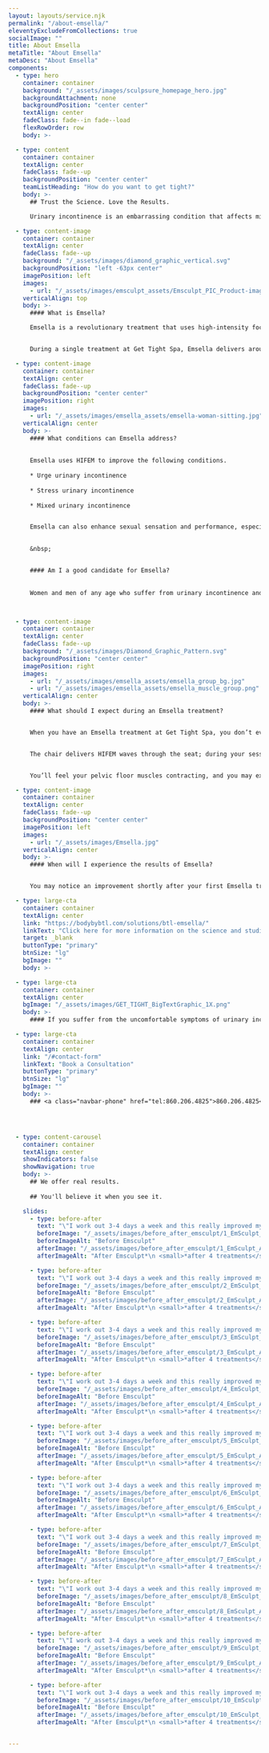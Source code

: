 ```yaml
---
layout: layouts/service.njk
permalink: "/about-emsella/"
eleventyExcludeFromCollections: true
socialImage: ""
title: About Emsella
metaTitle: "About Emsella"
metaDesc: "About Emsella"
components:
  - type: hero
    container: container
    background: "/_assets/images/sculpsure_homepage_hero.jpg"
    backgroundAttachment: none
    backgroundPosition: "center center"
    textAlign: center
    fadeClass: fade--in fade--load
    flexRowOrder: row
    body: >-

  - type: content
    container: container
    textAlign: center
    fadeClass: fade--up
    backgroundPosition: "center center"
    teamListHeading: "How do you want to get tight?"
    body: >-
      ## Trust the Science. Love the Results.

      Urinary incontinence is an embarrassing condition that affects millions of adult men and women. Emsella® is a revolutionary new system that harnesses the power of electromagnetic energy to strengthen the pelvic floor muscles. Emsella can help with all types of urinary incontinence — stress, urge, and mixed — and may also improve sexual function.

  - type: content-image
    container: container
    textAlign: center
    fadeClass: fade--up
    background: "/_assets/images/diamond_graphic_vertical.svg"
    backgroundPosition: "left -63px center"
    imagePosition: left
    images: 
      - url: "/_assets/images/emsculpt_assets/Emsculpt_PIC_Product-image_Chair-applicator_ENUS100.png"
    verticalAlign: top
    body: >-
      #### What is Emsella? 

      Emsella is a revolutionary treatment that uses high-intensity focused electromagnetic (HIFEM) technology to improve urinary incontinence. Emsella stimulates muscle contractions in the pelvic floor and surrounding tissues to promote strength in the muscles that control the bladder and urinary system. 


      During a single treatment at Get Tight Spa, Emsella delivers around 11,200 contractions, which is equivalent to doing the exact same number of Kegel exercises. It would be difficult for you to do that many Kegels on your own, and many patients have difficulty isolating the necessary muscles to do Kegel exercises correctly. Emsella offers an extra intense workout for the muscles responsible for urinary control.

  - type: content-image
    container: container
    textAlign: center
    fadeClass: fade--up
    backgroundPosition: "center center"
    imagePosition: right
    images:
      - url: "/_assets/images/emsella_assets/emsella-woman-sitting.jpg"
    verticalAlign: center
    body: >-
      #### What conditions can Emsella address? 
      
      
      Emsella uses HIFEM to improve the following conditions. 
      
      * Urge urinary incontinence 
      
      * Stress urinary incontinence 
      
      * Mixed urinary incontinence 


      Emsella can also enhance sexual sensation and performance, especially in men and in postpartum and menopausal women.

      
      &nbsp;


      #### Am I a good candidate for Emsella? 
      
      
      Women and men of any age who suffer from urinary incontinence and are generally in good health are candidates for Emsella therapy.



  - type: content-image
    container: container
    textAlign: center
    fadeClass: fade--up
    background: "/_assets/images/Diamond_Graphic_Pattern.svg"
    backgroundPosition: "center center"
    imagePosition: right
    images: 
      - url: "/_assets/images/emsella_assets/emsella_group_bg.jpg"
      - url: "/_assets/images/emsella_assets/emsella_muscle_group.png"
    verticalAlign: center
    body: >-
      #### What should I expect during an Emsella treatment? 


      When you have an Emsella treatment at Get Tight Spa, you don’t even need to get undressed. The Emsella system is a chair that you sit on comfortably, fully clothed. Each treatment is 28 minutes long. 


      The chair delivers HIFEM waves through the seat; during your session, the electromagnetic energy penetrates deep into the structures of your pelvic floor to deliver thousands of contractions that improve muscle tone and increase urinary control. 


      You’ll feel your pelvic floor muscles contracting, and you may experience some tingling during your session. There’s no downtime following treatment so you can return to daily activities right away. 

  - type: content-image
    container: container
    textAlign: center
    fadeClass: fade--up
    backgroundPosition: "center center"
    imagePosition: left
    images: 
      - url: "/_assets/images/Emsella.jpg"
    verticalAlign: center
    body: >-
      #### When will I experience the results of Emsella? 


      You may notice an improvement shortly after your first Emsella treatment, and you’ll continue to see a gradual improvement over the next week or two after each appointment. In most cases, a series of six sessions is necessary for optimal results. Most of the time, two treatments are scheduled each week for three weeks. 

  - type: large-cta
    container: container
    textAlign: center
    link: "https://bodybybtl.com/solutions/btl-emsella/"
    linkText: "Click here for more information on the science and studies"
    target: _blank
    buttonType: "primary"
    btnSize: "lg"
    bgImage: ""
    body: >-

  - type: large-cta
    container: container
    textAlign: center
    bgImage: "/_assets/images/GET_TIGHT_BigTextGraphic_1X.png"
    body: >-
      #### If you suffer from the uncomfortable symptoms of urinary incontinence, schedule an Emsella consultation by calling Get Tight Spa today, or make an appointment online.

  - type: large-cta
    container: container
    textAlign: center
    link: "/#contact-form"
    linkText: "Book a Consultation"
    buttonType: "primary"
    btnSize: "lg"
    bgImage: ""
    body: >-
      ### <a class="navbar-phone" href="tel:860.206.4825">860.206.4825</a>




  - type: content-carousel
    container: container
    textAlign: center
    showIndicators: false
    showNavigation: true
    body: >-
      ## We offer real results. 
      
      ## You'll believe it when you see it.

    slides:
      - type: before-after
        text: "\"I work out 3-4 days a week and this really improved my ab workout. I’m so thankful for this treatment; it made me feel strong again.\""
        beforeImage: "/_assets/images/before_after_emsculpt/1_EmSculpt_Before.jpg"
        beforeImageAlt: "Before Emsculpt"
        afterImage: "/_assets/images/before_after_emsculpt/1_EmSculpt_After.jpg"
        afterImageAlt: "After Emsculpt*\n <small>*after 4 treatments</small>"

      - type: before-after
        text: "\"I work out 3-4 days a week and this really improved my ab workout. I’m so thankful for this treatment; it made me feel strong again.\""
        beforeImage: "/_assets/images/before_after_emsculpt/2_EmSculpt_Before.jpg"
        beforeImageAlt: "Before Emsculpt"
        afterImage: "/_assets/images/before_after_emsculpt/2_EmSculpt_After.jpg"
        afterImageAlt: "After Emsculpt*\n <small>*after 4 treatments</small>"

      - type: before-after
        text: "\"I work out 3-4 days a week and this really improved my ab workout. I’m so thankful for this treatment; it made me feel strong again.\""
        beforeImage: "/_assets/images/before_after_emsculpt/3_EmSculpt_Before.jpg"
        beforeImageAlt: "Before Emsculpt"
        afterImage: "/_assets/images/before_after_emsculpt/3_EmSculpt_After.jpg"
        afterImageAlt: "After Emsculpt*\n <small>*after 4 treatments</small>"

      - type: before-after
        text: "\"I work out 3-4 days a week and this really improved my ab workout. I’m so thankful for this treatment; it made me feel strong again.\""
        beforeImage: "/_assets/images/before_after_emsculpt/4_EmSculpt_Before.jpg"
        beforeImageAlt: "Before Emsculpt"
        afterImage: "/_assets/images/before_after_emsculpt/4_EmSculpt_After.jpg"
        afterImageAlt: "After Emsculpt*\n <small>*after 4 treatments</small>"

      - type: before-after
        text: "\"I work out 3-4 days a week and this really improved my ab workout. I’m so thankful for this treatment; it made me feel strong again.\""
        beforeImage: "/_assets/images/before_after_emsculpt/5_EmSculpt_Before.jpg"
        beforeImageAlt: "Before Emsculpt"
        afterImage: "/_assets/images/before_after_emsculpt/5_EmSculpt_After.jpg"
        afterImageAlt: "After Emsculpt*\n <small>*after 4 treatments</small>"

      - type: before-after
        text: "\"I work out 3-4 days a week and this really improved my ab workout. I’m so thankful for this treatment; it made me feel strong again.\""
        beforeImage: "/_assets/images/before_after_emsculpt/6_EmSculpt_Before.jpg"
        beforeImageAlt: "Before Emsculpt"
        afterImage: "/_assets/images/before_after_emsculpt/6_EmSculpt_After.jpg"
        afterImageAlt: "After Emsculpt*\n <small>*after 4 treatments</small>"

      - type: before-after
        text: "\"I work out 3-4 days a week and this really improved my ab workout. I’m so thankful for this treatment; it made me feel strong again.\""
        beforeImage: "/_assets/images/before_after_emsculpt/7_EmSculpt_Before.jpg"
        beforeImageAlt: "Before Emsculpt"
        afterImage: "/_assets/images/before_after_emsculpt/7_EmSculpt_After.jpg"
        afterImageAlt: "After Emsculpt*\n <small>*after 4 treatments</small>"

      - type: before-after
        text: "\"I work out 3-4 days a week and this really improved my ab workout. I’m so thankful for this treatment; it made me feel strong again.\""
        beforeImage: "/_assets/images/before_after_emsculpt/8_EmSculpt_Before.jpg"
        beforeImageAlt: "Before Emsculpt"
        afterImage: "/_assets/images/before_after_emsculpt/8_EmSculpt_After.jpg"
        afterImageAlt: "After Emsculpt*\n <small>*after 4 treatments</small>"

      - type: before-after
        text: "\"I work out 3-4 days a week and this really improved my ab workout. I’m so thankful for this treatment; it made me feel strong again.\""
        beforeImage: "/_assets/images/before_after_emsculpt/9_EmSculpt_Before.jpg"
        beforeImageAlt: "Before Emsculpt"
        afterImage: "/_assets/images/before_after_emsculpt/9_EmSculpt_After.jpg"
        afterImageAlt: "After Emsculpt*\n <small>*after 4 treatments</small>"

      - type: before-after
        text: "\"I work out 3-4 days a week and this really improved my ab workout. I’m so thankful for this treatment; it made me feel strong again.\""
        beforeImage: "/_assets/images/before_after_emsculpt/10_EmSculpt_Before.jpg"
        beforeImageAlt: "Before Emsculpt"
        afterImage: "/_assets/images/before_after_emsculpt/10_EmSculpt_After.jpg"
        afterImageAlt: "After Emsculpt*\n <small>*after 4 treatments</small>"


---
```

